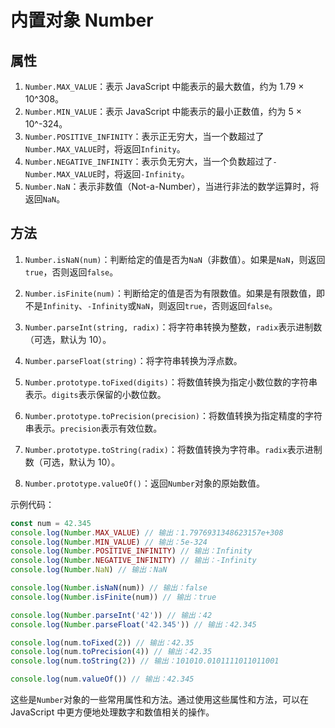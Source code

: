 # 内置对象 Number

## 属性

1. `Number.MAX_VALUE`：表示 JavaScript 中能表示的最大数值，约为 1.79 × 10^308。
2. `Number.MIN_VALUE`：表示 JavaScript 中能表示的最小正数值，约为 5 × 10^-324。
3. `Number.POSITIVE_INFINITY`：表示正无穷大，当一个数超过了`Number.MAX_VALUE`时，将返回`Infinity`。
4. `Number.NEGATIVE_INFINITY`：表示负无穷大，当一个负数超过了`-Number.MAX_VALUE`时，将返回`-Infinity`。
5. `Number.NaN`：表示非数值（Not-a-Number），当进行非法的数学运算时，将返回`NaN`。

## 方法

1. `Number.isNaN(num)`：判断给定的值是否为`NaN`（非数值）。如果是`NaN`，则返回`true`，否则返回`false`。

2. `Number.isFinite(num)`：判断给定的值是否为有限数值。如果是有限数值，即不是`Infinity`、`-Infinity`或`NaN`，则返回`true`，否则返回`false`。

3. `Number.parseInt(string, radix)`：将字符串转换为整数，`radix`表示进制数（可选，默认为 10）。

4. `Number.parseFloat(string)`：将字符串转换为浮点数。

5. `Number.prototype.toFixed(digits)`：将数值转换为指定小数位数的字符串表示。`digits`表示保留的小数位数。

6. `Number.prototype.toPrecision(precision)`：将数值转换为指定精度的字符串表示。`precision`表示有效位数。

7. `Number.prototype.toString(radix)`：将数值转换为字符串。`radix`表示进制数（可选，默认为 10）。

8. `Number.prototype.valueOf()`：返回`Number`对象的原始数值。

示例代码：

```javascript
const num = 42.345
console.log(Number.MAX_VALUE) // 输出：1.7976931348623157e+308
console.log(Number.MIN_VALUE) // 输出：5e-324
console.log(Number.POSITIVE_INFINITY) // 输出：Infinity
console.log(Number.NEGATIVE_INFINITY) // 输出：-Infinity
console.log(Number.NaN) // 输出：NaN

console.log(Number.isNaN(num)) // 输出：false
console.log(Number.isFinite(num)) // 输出：true

console.log(Number.parseInt('42')) // 输出：42
console.log(Number.parseFloat('42.345')) // 输出：42.345

console.log(num.toFixed(2)) // 输出：42.35
console.log(num.toPrecision(4)) // 输出：42.35
console.log(num.toString(2)) // 输出：101010.0101111011011001

console.log(num.valueOf()) // 输出：42.345
```

这些是`Number`对象的一些常用属性和方法。通过使用这些属性和方法，可以在 JavaScript 中更方便地处理数字和数值相关的操作。
